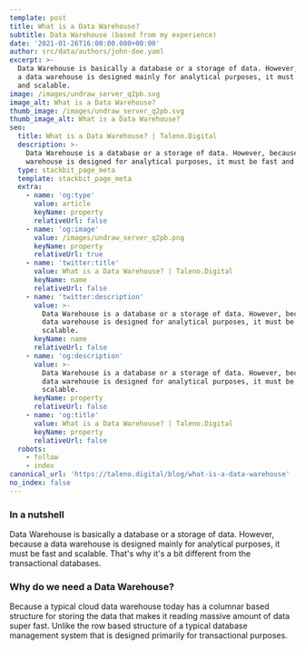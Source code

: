 ```yaml
---
template: post
title: What is a Data Warehouse?
subtitle: Data Warehouse (based from my experience)
date: '2021-01-26T16:00:00.000+00:00'
author: src/data/authors/john-doe.yaml
excerpt: >-
  Data Warehouse is basically a database or a storage of data. However, because
  a data warehouse is designed mainly for analytical purposes, it must be fast
  and scalable.
image: /images/undraw_server_q2pb.svg
image_alt: What is a Data Warehouse?
thumb_image: /images/undraw_server_q2pb.svg
thumb_image_alt: What is a Data Warehouse?
seo:
  title: What is a Data Warehouse? | Taleno.Digital
  description: >-
    Data Warehouse is a database or a storage of data. However, because a data
    warehouse is designed for analytical purposes, it must be fast and scalable.
  type: stackbit_page_meta
  template: stackbit_page_meta
  extra:
    - name: 'og:type'
      value: article
      keyName: property
      relativeUrl: false
    - name: 'og:image'
      value: /images/undraw_server_q2pb.png
      keyName: property
      relativeUrl: true
    - name: 'twitter:title'
      value: What is a Data Warehouse? | Taleno.Digital
      keyName: name
      relativeUrl: false
    - name: 'twitter:description'
      value: >-
        Data Warehouse is a database or a storage of data. However, because a
        data warehouse is designed for analytical purposes, it must be fast and
        scalable.
      keyName: name
      relativeUrl: false
    - name: 'og:description'
      value: >-
        Data Warehouse is a database or a storage of data. However, because a
        data warehouse is designed for analytical purposes, it must be fast and
        scalable.
      keyName: property
      relativeUrl: false
    - name: 'og:title'
      value: What is a Data Warehouse? | Taleno.Digital
      keyName: property
      relativeUrl: false
  robots:
    - follow
    - index
canonical_url: 'https://taleno.digital/blog/what-is-a-data-warehouse'
no_index: false
---
```

### In a nutshell

Data Warehouse is basically a database or a storage of data. However, because a data warehouse is designed mainly for analytical purposes, it must be fast and scalable. That's why it's a bit different from the transactional databases.

### Why do we need a Data Warehouse?

Because a typical cloud data warehouse today has a columnar based structure for storing the data that makes it reading massive amount of data super fast. Unlike the row based structure of a typical database management system that is designed primarily for transactional purposes.
